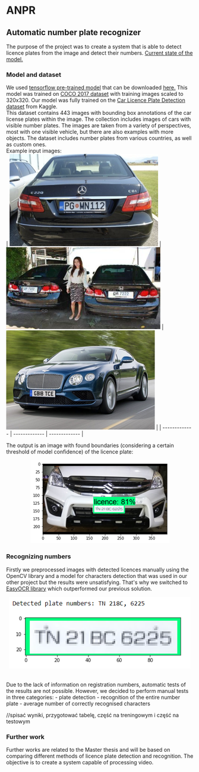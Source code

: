 # ANPR

## Automatic number plate recognizer

The purpose of the project was to create a system that is able to detect licence plates from the image and detect their numbers. [Current state of the model.](ckpt-6.index)

### Model and dataset
We used [tensorflow pre-trained model](https://github.com/tensorflow/models) that can be downloaded [here.](http://download.tensorflow.org/models/object_detection/tf2/20200711/ssd_mobilenet_v2_fpnlite_320x320_coco17_tpu-8.tar.gz)
This model was trained on [COCO 2017 dataset](https://www.kaggle.com/datasets/awsaf49/coco-2017-dataset) with training images scaled to 320x320. 
Our model was fully trained on the [Car Licence Plate Detection dataset](https://www.kaggle.com/datasets/andrewmvd/car-plate-detection?resource=download) from Kaggle. <br />
This dataset contains 443 images with bounding box annotations of the car license plates within the image. The collection includes images of cars with visible number plates. The images are taken from a variety of perspectives, most with one visible vehicle, but there are also examples with more objects. 
The dataset includes number plates from various countries, as well as custom ones. <br />
Example input images: <br />
| <img src="example_input1.png"/>  | <img src="example_input2.png"/> | <img src="example_input3.png"/> |
| ------------- | ------------- | ------------- |

The output is an image with found boundaries (considering a certain threshold of model confidence) of the licence plate: <br />
<p align="center">
  <img src="example_detection.png"/>
</p>

  
### Recognizing numbers
Firstly we preprocessed images with detected licences manually using the OpenCV library and a model for characters detection that was used in our other project but the results were unsatisfying. 
That's why we switched to [EasyOCR library](https://github.com/JaidedAI/EasyOCR) which outperformed our previous solution. <br />
<p align="center">
  <img src="example_recognition.png"/>
</p>
<br />
Due to the lack of information on registration numbers, automatic tests of the results are not possible. However, we decided to perform manual tests in three categories:
 - plate detection
 - recognition of the entire number plate
 - average number of correctly recognised characters

//spisać wyniki, przygotować tabelę, część na treningowym i część na testowym

### Further work
Further works are related to the Master thesis and will be based on comparing different methods of licence plate detection and recognition. The objective is to create a system capable of processing video. <br />
